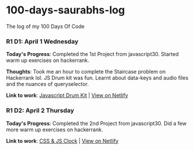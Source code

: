 # 100-days-saurabhs-log
The log of my 100 Days Of Code

<!-- [Round 1](R1.md) -->

### R1 D1: April 1 Wednesday

**Today's Progress**: Completed the 1st Project from javascript30. Started warm up exercises on hackerrank.

**Thoughts**: Took me an hour to complete the Staircase problem on Hackerrank lol. JS Drum kit was fun. Learnt about data-keys and audio files and the nuances of queryselector.

**Link to work**: [Javascript Drum Kit](https://github.com/saurabh/Javascript30/tree/master/01%20-%20JavaScript%20Drum%20Kit) | [View on Netlify](https://dazzling-shannon-d5f638.netlify.com/)


### R1 D2: April 2 Thursday

**Today's Progress**: Completed the 2nd Project from javascript30. Did a few more warm up exercises on hackerrank.

**Link to work**: [CSS & JS Clock](https://github.com/saurabh/Javascript30/tree/master/02%20-%20JS%20and%20CSS%20Clock) | [View on Netlify](https://frosty-hamilton-9e4782.netlify.com/)

